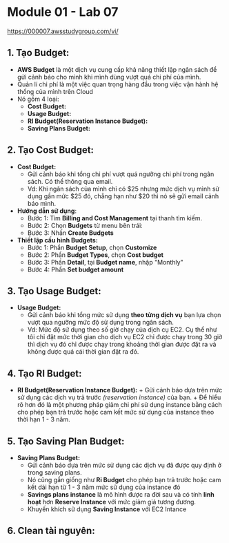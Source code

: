 # **Module 01 - Lab 07**
https://000007.awsstudygroup.com/vi/

## 1. Tạo Budget: 
- **AWS Budget** là một dịch vụ cung cấp khả năng thiết lập ngân sách để gửi cảnh báo cho mình khi mình dùng vượt quá chi phí của mình.
- Quản lí chi phí là một việc quan trọng hàng đầu trong việc vận hành hệ thống của mình trên Cloud 
- Nó gồm 4 loại: 
    + **Cost Budget:** 
    + **Usage Budget:** 
    + **RI Budget(Reservation Instance Budget):**  
    + **Saving Plans Budget:**

## 2. Tạo Cost Budget:
- **Cost Budget:** 
    + Gửi cảnh báo khi tổng chi phí vượt quá ngưỡng chi phí trong ngân sách. Có thể thông qua email. 
    + Vd: Khi ngân sách của mình chỉ có $25 nhưng mức dịch vụ mình sử dụng gần mức $25 đó, chẳng hạn như $20 thì nó sẽ gửi email cảnh báo mình.  
- **Hướng dẫn sử dụng**: 
    + Bước 1: Tìm **Billing and Cost Management** tại thanh tìm kiếm.
    + Bước 2: Chọn **Budgets** từ menu bên trái: 
    + Bước 3: Nhấn **Create Budgets**
- **Thiết lập cấu hình Budgets:**
    + Bước 1: Phần **Budget Setup**, chọn **Customize**
    + Bước 2: Phần **Budget Types**, chọn **Cost budget**
    + Bước 3: Phần **Detail**, tại **Budget name**, nhập "Monthly"
    + Bước 4: Phần **Set budget amount**
## 3. Tạo Usage Budget: 
- **Usage Budget:** 
    + Gửi cảnh báo khi tổng mức sử dụng **theo từng dịch vụ** bạn lựa chọn vượt qua ngưỡng mức độ sử dụng trong ngân sách. 
    + Vd: Mức độ sử dụng theo số giờ chạy của dịch cụ EC2. Cụ thể như tôi chỉ đặt mức thời gian cho dịch vụ EC2 chỉ được chạy trong 30 giờ thì dịch vụ đó chỉ được chạy trong khoảng thời gian được đặt ra và không được quá cái thời gian đặt ra đó. 

## 4. Tạo RI Budget: 
+ **RI Budget(Reservation Instance Budget):** 
        + Gửi cảnh báo dựa trên mức sử dụng các dịch vụ trả trước *(reservation instance)* của bạn. 
        + Để hiểu rõ hơn đó là một phương pháp giảm chi phí sử dụng instance bằng cách cho phép bạn trả trước hoặc cam kết mức sử dụng của instance theo thời hạn 1 - 3 năm. 
## 5. Tạo Saving Plan Budget:
- **Saving Plans Budget:**
    + Gửi cảnh báo dựa trên mức sử dụng các dịch vụ đã được quy định ở trong saving plans. 
    + Nó cũng gần giống như **Ri Budget** cho phép bạn trả trước hoặc cam kết dài hạn từ 1 - 3 năm mức sử dụng của instance đó
    + **Savings plans instance** là mô hình được ra đời sau và có tính **linh hoạt** hơn **Reserve Instance** với mức giảm giá tương đương. 
    + Khuyến khích sử dụng **Saving Instance** với EC2 Intance
## 6. Clean tài nguyên: 

